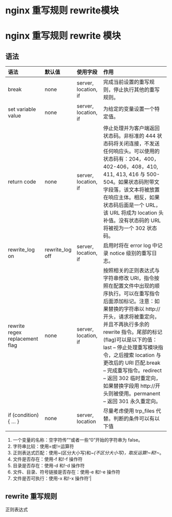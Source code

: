 # nginx 重写规则 rewrite模块


# nginx 重写规则 rewrite 模块

## 语法

| 语法                           | 默认值          | 使用字段             | 作用                                                                                                                                                                                                                                                                                                                                                                                                                        |
| :----------------------------- | :-------------- | :------------------- | :-------------------------------------------------------------------------------------------------------------------------------------------------------------------------------------------------------------------------------------------------------------------------------------------------------------------------------------------------------------------------------------------------------------------------- |
| break                          | none            | server, location, if | 完成当前设置的重写规则，停止执行其他的重写规则。                                                                                                                                                                                                                                                                                                                                                                            |
| set variable value             | none            | server, location, if | 为给定的变量设置一个特定值。                                                                                                                                                                                                                                                                                                                                                                                                |
| return code                    | none            | server, location, if | 停止处理并为客户端返回状态码。非标准的 444 状态码将关闭连接，不发送任何响应头。可以使用的状态码有：204，400，402-406，408，410, 411, 413, 416 与 500-504。如果状态码附带文字段落，该文本将被放置在响应主体。相反，如果状态码后面是一个 URL，该 URL 将成为 location 头补值。没有状态码的 URL 将被视为一个 302 状态码。                                                                                                       |
| rewrite_log on                 | rewrite_log off | server, location, if | 启用时将在 error log 中记录 notice 级别的重写日志。                                                                                                                                                                                                                                                                                                                                                                         |
| rewrite regex replacement flag | none            | server, location, if | 按照相关的正则表达式与字符串修改 URI，指令按照在配置文件中出现的顺序执行。可以在重写指令后面添加标记。注意：如果替换的字符串以 http://开头，请求将被重定向，并且不再执行多余的 rewrite 指令。尾部的标记(flag)可以是以下的值：last – 停止处理重写模块指令，之后搜索 location 与更改后的 URI 匹配.break – 完成重写指令。redirect – 返回 302 临时重定向，如果替换字段用 http://开头则被使用。permanent – 返回 301 永久重定向。 |
| if (condition) { … }           | none            | server, location     | 尽量考虑使用 trp_files 代替。判断的条件可以有以下值                                                                                                                                                                                                                                                                                                                                                                         |

1. 一个变量的名称：空字符传”“或者一些“0”开始的字符串为 false。
2. 字符串比较：使用=或!=运算符
3. 正则表达式匹配：使用~(区分大小写)和~_(不区分大小写)，取反运算!~和!~_。
4. 文件是否存在：使用-f 和!-f 操作符
5. 目录是否存在：使用-d 和!-d 操作符
6. 文件、目录、符号链接是否存在：使用-e 和!-e 操作符
7. 文件是否可执行：使用-x 和!-x 操作符'|

## rewrite 重写规则

正则表达式


